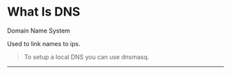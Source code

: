 # What Is DNS

Domain Name System

Used to link names to ips.

> To setup a local DNS you can use dnsmasq.

---
